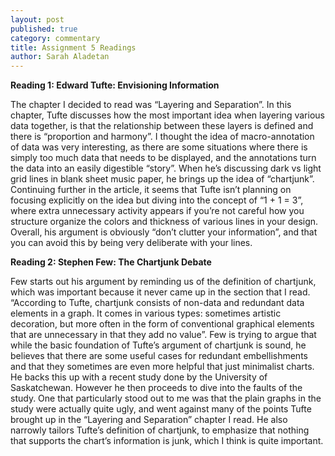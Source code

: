 ```yaml
---
layout: post
published: true
category: commentary
title: Assignment 5 Readings
author: Sarah Aladetan
---
```

**Reading 1: Edward Tufte: Envisioning Information**

The chapter I decided to read was “Layering and Separation”. In this chapter, Tufte discusses how the most important idea when layering various data together, is that the relationship between these layers is defined and there is “proportion and harmony”. I thought the idea of macro-annotation of data was very interesting, as there are some situations where there is simply too much data that needs to be displayed, and the annotations turn the data into an easily digestible “story”. When he’s discussing dark vs light grid lines in blank sheet music paper, he brings up the idea of “chartjunk”. Continuing further in the article, it seems that Tufte isn’t planning on focusing explicitly on the idea but diving into the concept of “1 + 1 = 3”, where extra unnecessary activity appears if you’re not careful how you structure organize the colors and thickness of various lines in your design. Overall, his argument is obviously “don’t clutter your information”, and that you can avoid this by being very deliberate with your lines.

**Reading 2: Stephen Few: The Chartjunk Debate**

Few starts out his argument by reminding us of the definition of chartjunk, which was important because it never came up in the section that I read. “According to Tufte, chartjunk consists of non-data and redundant data elements in a graph. It comes in various types: sometimes artistic decoration, but more often in the form of conventional graphical elements that are unnecessary in that they add no value”.  Few is trying to argue that while the basic foundation of Tufte’s argument of chartjunk is sound, he believes that there are some useful cases for redundant embellishments and that they sometimes are even more helpful that just minimalist charts. He backs this up with a recent study done by the University of Saskatchewan. However he then proceeds to dive into the faults of the study. One that particularly stood out to me was that the plain graphs in the study were actually quite ugly, and went against many of the points Tufte brought up in the “Layering and Separation” chapter I read. He also narrowly tailors Tufte’s definition of chartjunk, to emphasize that nothing that supports the chart’s information is junk, which I think is quite important. 
